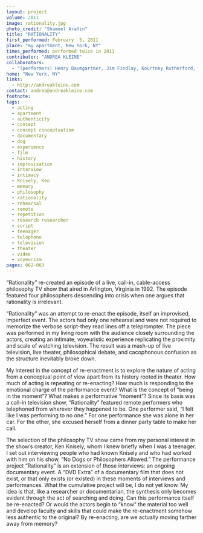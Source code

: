 ```yaml
---
layout: project
volume: 2011
image: rationality.jpg
photo_credit: "Shameel Arafin"
title: "RATIONALITY"
first_performed: February  5, 2011
place: "my apartment, New York, NY"
times_performed: performed twice in 2011
contributor: "ANDREA KLEINE"
collaborators: 
  - "(performers) Henry Baumgartner, Jim Findlay, Kourtney Rutherford, Jason Schuler; (callers) Michael Di Paolo, Bobby Previte, Raquel Cion, Cecil Castellucci; (video performer) Hajoe Moderegger"
home: "New York, NY"
links: 
  - http://andreakleine.com
contact: andrea@andreakleine.com
footnote: 
tags: 
  - acting
  - apartment
  - authenticity
  - concept
  - concept conceptualism
  - documentary
  - dog
  - experience
  - film
  - history
  - improvisation
  - interview
  - intimacy
  - Knisely, Ken
  - memory
  - philosophy
  - rationality
  - rehearsal
  - remote
  - repetition
  - research researcher
  - script
  - teenager
  - telephone
  - television
  - theater
  - video
  - voyeurism
pages: 062-063
---
```


“Rationality” re-created an episode of a live, call-in, cable-access philosophy TV show that aired in Arlington, Virginia in 1992. The episode featured four philosophers descending into crisis when one argues that rationality is irrelevant. 

“Rationality” was an attempt to re-enact the episode, itself an improvised, imperfect event. The actors had only one rehearsal and were not required to memorize the verbose script-they read lines off a teleprompter. The piece was performed in my living room with the audience closely surrounding the actors, creating an intimate, voyeuristic experience replicating the proximity and scale of watching television. The result was a mash-up of live television, live theater, philosophical debate, and cacophonous confusion as the structure inevitably broke down. 

My interest in the concept of re-enactment is to explore the nature of acting from a conceptual point of view apart from its history rooted in theater. How much of acting is repeating or re-enacting? How much is responding to the emotional charge of the performance event? What is the concept of “being in the moment”? What makes a performative “moment”? Since its basis was a call-in television show, “Rationality” featured remote performers who telephoned from wherever they happened to be. One performer said, “I felt like I was performing to no one.” For one performance she was alone in her car. For the other, she excused herself from a dinner party table to make her call. 

The selection of the philosophy TV show came from my personal interest in the show’s creator, Ken Knisely, whom I knew briefly when I was a teenager. I set out interviewing people who had known Knisely and who had worked with him on his show, “No Dogs or Philosophers Allowed.” The performance project “Rationality” is an extension of those interviews: an ongoing documentary event. A “DVD Extra” of a documentary film that does not exist, or that only exists (or existed) in these moments of interviews and performances. What the cumulative project will be, I do not yet know. My idea is that, like a researcher or documentarian, the synthesis only becomes evident through the act of searching and doing. Can this performance itself be re-enacted? Or would the actors begin to “know” the material too well and develop faculty and skills that could make the re-enactment somehow less authentic to the original? By re-enacting, are we actually moving farther away from memory?
